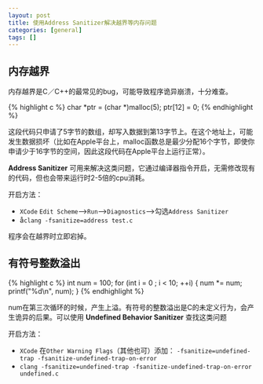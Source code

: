 ```yaml
---
layout: post
title: 使用Address Sanitizer解决越界等内存问题
categories: [general]
tags: []
---
```


## 内存越界

内存越界是C／C++的最常见的bug，可能导致程序诡异崩溃，十分难查。

{% highlight c %}
char *ptr = (char *)malloc(5);
ptr[12] = 0;
{% endhighlight %}  


这段代码只申请了5字节的数组，却写入数据到第13字节上。在这个地址上，可能发生数据损坏（比如在Apple平台上，malloc函数总是最少分配16个字节，即使你申请少于16字节的空间，因此这段代码在Apple平台上运行正常）。

**Address Sanitizer** 可用来解决这类问题，它通过编译器指令开启，无需修改现有的代码，但也会带来运行时2-5倍的cpu消耗。

开启方法：

* `XCode` `Edit Scheme`-->`Run`-->`Diagnostics`-->勾选`Address Sanitizer`
* å`clang -fsanitize=address test.c`

程序会在越界时立即宕掉。


## 有符号整数溢出

{% highlight c %}
int num = 100;
for (int i = 0 ; i < 10; ++i)
{
	num *= num;
	printf("%d\n", num);
}
{% endhighlight %}  

num在第三次循环的时候，产生上溢。有符号的整数溢出是C的未定义行为，会产生诡异的后果。可以使用 **Undefined Behavior Sanitizer** 查找这类问题

开启方法：

* `XCode` 在`Other Warning Flags`（其他也可）添加： `-fsanitize=undefined-trap -fsanitize-undefined-trap-on-error`
* `clang -fsanitize=undefined-trap -fsanitize-undefined-trap-on-error undefined.c`




